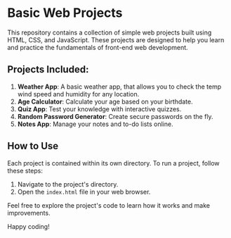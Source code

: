 # Basic Web Projects

This repository contains a collection of simple web projects built using HTML, CSS, and JavaScript. These projects are designed to help you learn and practice the fundamentals of front-end web development.

## Projects Included:

1. **Weather App**: A basic weather app, that allows you to check the temp wind speed and humidity for any location.
2. **Age Calculator**: Calculate your age based on your birthdate.
3. **Quiz App**: Test your knowledge with interactive quizzes.
4. **Random Password Generator**: Create secure passwords on the fly.
5. **Notes App**: Manage your notes and to-do lists online.

## How to Use

Each project is contained within its own directory. To run a project, follow these steps:

1. Navigate to the project's directory.
2. Open the `index.html` file in your web browser.

Feel free to explore the project's code to learn how it works and make improvements.

Happy coding!
